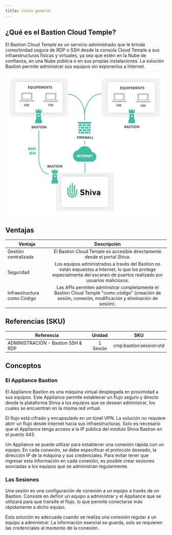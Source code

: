 ```yaml
---
title: Vista general
---
```


## ¿Qué es el Bastion Cloud Temple?

El Bastion Cloud Temple es un servicio administrado que le brinda conectividad segura de RDP o SSH desde la consola Cloud Temple a sus infraestructuras físicas y virtuales, ya sea que estén en la Nube de confianza, en una Nube pública o en sus propias instalaciones. La solución Bastion permite administrar sus equipos sin exponerlos a Internet. 

![](images/bastion.svg)

## Ventajas
| Ventaja                 |                                                                              Descripción                                                                               |   
|------------------------|:----------------------------------------------------------------------------------------------------------------------------------------------------------------------:|
| Gestión centralizada    |                                              El Bastion Cloud Temple es accesible directamente desde el portal Shiva.                                               |   
| Seguridad               | Los equipos administrados a través del Bastion no están expuestos a Internet, lo que los protege especialmente del escaneo de puertos realizado por usuarios maliciosos. |  
| Infraestructura como Código |          Las APIs permiten administrar completamente el Bastion Cloud Temple "como código" (creación de sesión, conexión, modificación y eliminación de sesión).          |   

## Referencias (SKU)
| Referencia                          |   Unidad   |           SKU           |  
|------------------------------------|:---------:|:-----------------------:|
| ADMINISTRACIÓN - Bastion SSH & RDP | 1 Sesión | cmp:bastion:session:std | 

## Conceptos
### El Appliance Bastion

El Appliance Bastion es una máquina virtual desplegada en proximidad a sus equipos. Este Appliance permite establecer un flujo seguro y directo desde la plataforma Shiva a los equipos que se desean administrar, los cuales se encuentran en la misma red virtual. 

El flujo está cifrado y encapsulado en un túnel VPN. La solución no requiere abrir un flujo desde Internet hacia sus infraestructuras. Solo es necesario que el Appliance tenga acceso a la IP pública del módulo Shiva Bastion en el puerto 443.

Un Appliance se puede utilizar para establecer una conexión rápida con un equipo. En cada conexión, se debe especificar el protocolo deseado, la dirección IP de la máquina y sus credenciales. Para evitar tener que ingresar esta información en cada conexión, es posible crear sesiones asociadas a los equipos que se administran regularmente.

### Las Sesiones

Una sesión es una configuración de conexión a un equipo a través de un Bastion. Consiste en definir un equipo a administrar y el Appliance que se utilizará para que transite el flujo, lo que permite conectarse más rápidamente a dicho equipo. 

Esta solución es adecuada cuando se realiza una conexión regular a un equipo a administrar. La información esencial se guarda, solo se requieren las credenciales al momento de la conexión.
